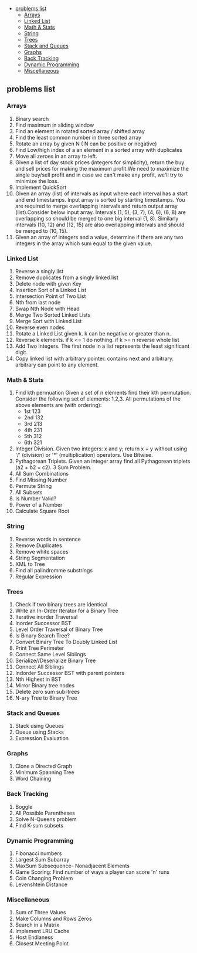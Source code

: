 <!-- TOC -->

- [problems list](#problems-list)
  - [Arrays](#arrays)
  - [Linked List](#linked-list)
  - [Math & Stats](#math--stats)
  - [String](#string)
  - [Trees](#trees)
  - [Stack and Queues](#stack-and-queues)
  - [Graphs](#graphs)
  - [Back Tracking](#back-tracking)
  - [Dynamic Programming](#dynamic-programming)
  - [Miscellaneous](#miscellaneous)

<!-- /TOC -->


## problems list

### Arrays

1. Binary search
2. Find maximum in sliding window
3. Find an element in rotated sorted array / shifted array
4. Find the least common number in three sorted array
5. Rotate an array by given N ( N can be positive or negative)
6. Find Low/high index of a an element in a sorted array with duplicates
7. Move all zeroes in an array to left.
8. Given a list of day stock prices (integers for simplicity), return the buy and sell prices for making the maximum profit.We need to maximize the single buy/sell profit and in case we can't make any profit, we'll try to minimize the loss. 
9.  Implement QuickSort
10. Given an array (list) of intervals as input where each interval has a start and end timestamps. Input array is sorted by starting timestamps. You are required to merge overlapping intervals and return output array (list).Consider below input array. Intervals (1, 5), (3, 7), (4, 6), (6, 8) are overlapping so should be merged to one big interval (1, 8). Similarly intervals (10, 12) and (12, 15) are also overlapping intervals and should be merged to (10, 15).
11. Given an array of integers and a value, determine if there are any two integers in the array which sum equal to the given value.

### Linked List

1. Reverse a singly list
2. Remove duplicates from a singly linked list
3. Delete node with given Key
4. Insertion Sort of a Linked List
5. Intersection Point of Two List
6. Nth from last node
7. Swap Nth Node with Head
8. Merge Two Sorted Linked Lists
9. Merge Sort with Linked List
10. Reverse even nodes
11. Rotate a Linked List given k. k can be negative or greater than n.
12. Reverse k elements. if k <= 1 do nothing. if k >= n reverse whole list
13. Add Two Integers. The first node in a list represents the least significant digit.
14. Copy linked list with arbitrary pointer. contains next and arbitrary. arbitrary can point to any element.

### Math & Stats

1. Find kth permuation
Given a set of n elements find their kth permutation. Consider the following set of elements:
1,2,3. All permutations of the above elements are (with ordering): 
    - 1st 123  
    - 2nd 132
    - 3rd 213
    - 4th 231
    - 5th 312 
    - 6th 321
2. Integer Division. Given two integers: x and y; return x ÷ y without using '/' (division) or '*' (multiplication) operators. Use Bitwise.
3. Pythagorean Triplets. Given an integer array find all Pythagorean triplets (a2 + b2 = c2). 3 Sum Problem.
4. All Sum Combinations
5. Find Missing Number
6. Permute String
7. All Subsets
8. Is Number Valid?
9. Power of a Number
10. Calculate Square Root

### String

1. Reverse words in sentence
2. Remove Duplicates
3. Remove white spaces
4. String Segmentation
5. XML to Tree
6. Find all palindromme substrings
7. Regular Expression

### Trees

1. Check if two binary trees are identical
2. Write an In-Order Iterator for a Binary Tree
3. Iterative inorder Traversal
4. Inorder Successor BST
5. Level Order Traversal of Binary Tree
6. Is Binary Search Tree?
7. Convert Binary Tree To Doubly Linked List
8. Print Tree Perimeter
9. Connect Same Level Siblings
10. Serialize//Deserialize Binary Tree
11. Connect All Siblings
12. Indorder Successor BST with parent pointers
13. Nth Highest in BST
14. Mirror Binary tree nodes
15. Delete zero sum sub-trees
16. N-ary Tree to Binary Tree

### Stack and Queues

1. Stack using Queues
2. Queue using Stacks
3. Expression Evaluation

### Graphs

1. Clone a Directed Graph
2. Minimum Spanning Tree
3. Word Chaining

### Back Tracking

1. Boggle
2. All Possible Parentheses
3. Solve N-Queens problem
4. Find K-sum subsets

### Dynamic Programming

1. Fibonacci numbers
2. Largest Sum Subarray
3. MaxSum Subsequence- Nonadjacent Elements
4. Game Scoring: Find number of ways a player can score 'n' runs
5. Coin Changing Problem
6. Levenshtein Distance

### Miscellaneous

1. Sum of Three Values
2. Make Columns and Rows Zeros
3. Search in a Matrix
4. Implement LRU Cache
5. Host Endianess
6. Closest Meeting Point